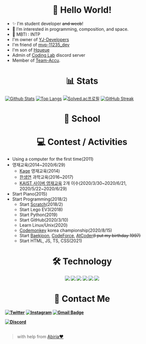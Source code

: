 <h1 align="center">👋 Hello World!</h1>

- ✨ I'm student developer ~~and weeb~~!
- 💜 I’m interested in programming, composition, and space.
- 🎉 MBTI : INTP
- I'm owner of [YJ-Developers](https://github.com/yjdevs)
- I'm friend of [mvp-11235_dev](https://github.com/mvp-11235)
- I'm son of [Hqueue](https://github.com/hqueue)
- Admin of [Coding Lab](https://github.com/coding-1ab) discord server
- Member of [Team-Accu](https://github.com/Team-Accu).
<h1 align="center">📊 Stats</h1>

[![Github Stats](https://github-readme-stats.vercel.app/api?username=star0202&count_private=true&show_icons=true&theme=nightowl&bg_color=ffffff00&hide_border=true&title_color=E8D5D3&include_all_commits=true&custom_title=star0202's%20Github%20Stats)](https://github.com/star0202)
[![Top Langs](https://github-readme-stats.vercel.app/api/top-langs/?username=star0202&&layout=compact&langs_count=10&theme=nightowl&bg_color=ffffff00&hide_border=true&title_color=E8D5D3)](https://github.com/star0202?tab=repositories)
[![Solved.ac프로필](http://mazassumnida.wtf/api/v2/generate_badge?boj=devstar)](https://solved.ac/devstar)
[![GitHub Streak](https://github-readme-streak-stats.herokuapp.com?user=star0202&theme=nightowl&background=FFFFFF00&hide_border=true&ring=E8D5D3&fire=E34C26&sideNums=E8D5D3&sideLabels=E8D5D3)](https://git.io/streak-stats)
<h1 align="center">🏫 School</h1>

<h1 align="center">💻 Contest / Activities</h1>

- Using a computer for the first time(2011)
- 영재교육(2014~2020/6/29)
  - [Kage](http://www.kage.co.kr/) 영재교육(2014)
  - [한생연](http://www.hlsi.co.kr/main/main.php) 과학교육(2016~2017)
  - [KAIST 사이버 영재교육](https://talented.kaist.ac.kr:8443/) 2개 이수(2020/3/30\~2020/6/21, 2020/5/22\~2020/6/29)
- Start Piano(2015)
- Start Programming(2018/2)
  - Start [Scratch](https://scratch.mit.edu/users/star0202/)(2018/2)
  - Start Lego EV3(2018)
  - Start Python(2019)
  - Start GitHub(2020/3/10)
  - Learn Linux/Unix(2020)
  - [Codemonkey](https://www.codemonkey.com/) korea championship(2020/8/15)
  - Start [Baekjoon](https://solved.ac/devstar), [CodeForce](https://codeforces.com/profile/star0202_dev), [AtCoder](https://atcoder.jp/users/star0202_dev)~~(I put my birthday 1997)~~
  - Start HTML, JS, TS, CSS(2021)
<h1 align="center">🛠 Technology</h1>
<b>
  <p align="center">
    <img src="https://img.shields.io/badge/Python-3766AB?style=flat-square&logo=Python&logoColor=white">
    <img src="https://img.shields.io/badge/Node.Js-68A063?style=flat-square&logo=node.js&logoColor=white"/></a>
    <img src="https://img.shields.io/badge/Javascript-ffb13b?style=flat-square&logo=javascript&logoColor=white">
    <img src="https://img.shields.io/badge/Typescript-2D79C7?style=flat-square&logo=Typescript&logoColor=white">
    <img src="https://img.shields.io/badge/HTML-E96228?style=flat-square&logo=HTML5&logoColor=white">
    <img src="https://img.shields.io/badge/CSS-2862E9?style=flat-square&logo=CSS3&logoColor=white"><br>
  </p>
</b>
<h1 align="center">🔔 Contact Me</h2>
<b>

[![Twitter](https://img.shields.io/badge/-Twitter-1DA1F2?style=flat-square&logo=twitter&logoColor=white&link=https://twitter.com/devstar0202)](https://twitter.com/devstar0202)
[![Instagram](https://img.shields.io/badge/-Instagram-DB2973?style=flat-square&logo=instagram&logoColor=white&link=https://www.instagram.com/star0202_dev/)](https://www.instagram.com/star0202_dev)
[![Gmail Badge](https://img.shields.io/badge/-devstar0202@gmail.com-0EB493?style=flat-square&logo=Gmail&logoColor=white&link=mailto:devstar0202@gmail.com)](mailto:devstar0202@gmail.com)
</p>

[![Discord](https://discord.c99.nl/widget/theme-4/798690702635827200.png)](http://discord.com/users/798690702635827200)
</b>
<br>
<br>

> with help from [Abiria❤](https://github.com/abiriadev)
